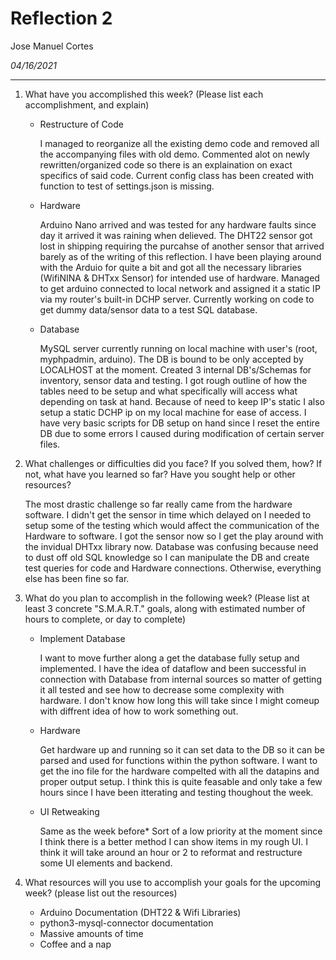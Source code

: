 # Reflection 2
Jose Manuel Cortes

*04/16/2021*

---

1. What have you accomplished this week? (Please list each accomplishment, and explain)

    * Restructure of Code
         
      I managed to reorganize all the existing demo code and removed all the accompanying files with old demo. Commented alot on newly rewritten/organized code so there is an explaination on exact specifics of said code. Current config class has been created with function to test of settings.json is missing. 

    * Hardware

      Arduino Nano arrived and was tested for any hardware faults since day it arrived it was raining when delieved. The DHT22 sensor got lost in shipping requiring the purcahse of another sensor that arrived barely as of the writing of this reflection. I have been playing around with the Arduio for quite a bit and got all the necessary libraries (WifiNINA & DHTxx Sensor) for intended use of hardware. Managed to get arduino connected to local network and assigned it a static IP via my router's built-in DCHP server. Currently working on code to get dummy data/sensor data to a test SQL database.

    * Database

      MySQL server currently running on local machine with user's (root, myphpadmin, arduino). The DB is bound to be only accepted by LOCALHOST at the moment. Created 3 internal DB's/Schemas for inventory, sensor data and testing. I got rough outline of how the tables need to be setup and what specifically will access what depending on task at hand. Because of need to keep IP's static I also setup a static DCHP ip on my local machine for ease of access. I have very basic scripts for DB setup on hand since I reset the entire DB due to some errors I caused during modification of certain server files.

2. What challenges or difficulties did you face? If you solved them, how? If not, what have you learned so far? Have you sought help or other resources?
   
   The most drastic challenge so far really came from the hardware software. I didn't get the sensor in time which delayed on I needed to setup some of the testing which would affect the communication of the Hardware to software. I got the sensor now so I get the play around with the invidual DHTxx library now. Database was confusing because need to dust off old SQL knowledge so I can manipulate the DB and create test queries for code and Hardware connections. Otherwise, everything else has been fine so far.

3. What do you plan to accomplish in the following week? (Please list at least 3 concrete "S.M.A.R.T." goals, along with estimated number of hours to complete, or day to complete)
   
   * Implement Database

     I want to move further along a get the database fully setup and implemented. I have the idea of dataflow and been successful in connection with Database from internal sources so matter of getting it all tested and see how to decrease some complexity with hardware. I don't know how long this will take since I might comeup with diffrent idea of how to work something out.

   * Hardware

     Get hardware up and running so it can set data to the DB so it can be parsed and used for functions within the python software. I want to get the ino file for the hardware compelted with all the datapins and proper output setup. I think this is quite feasable and only take a few hours since I have been itterating and testing thoughout the week.

   * UI Retweaking

     Same as the week before*
     Sort of a low priority at the moment since I think there is a better method I can show items in my rough UI. I think it will take around an hour or 2 to reformat and restructure some UI elements and backend.

4. What resources will you use to accomplish your goals for the upcoming week? (please list out the resources)

    * Arduino Documentation (DHT22 & Wifi Libraries)
    * python3-mysql-connector documentation
    * Massive amounts of time
    * Coffee and a nap